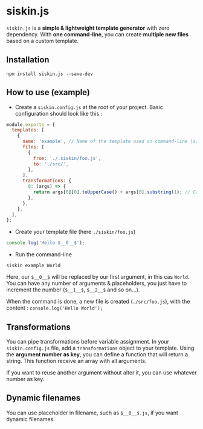 # siskin.js

`siskin.js` is a **simple & lightweight template generator** with zero dependency. With **one command-line**, you can create **multiple new files** based on a custom template.

## Installation

`npm install siskin.js --save-dev`

## How to use (example)

- Create a `siskin.config.js` at the root of your project. Basic configuration should look like this :

```javascript
module.exports = {
  templates: [
    {
      name: 'example', // Name of the template used on command-line (siskin example ...)
      files: [
        {
          from: './.siskin/foo.js',
          to: './src/',
        },
      ],
      transformations: {
        0: (args) => {
          return args[0][0].toUpperCase() + args[0].substring(1); // Capitalize first argument
        },
      },
    },
  ],
};
```

- Create your template file (here `./siskin/foo.js`)

```javascript
console.log('Hello $__0__$');
```

- Run the command-line

```node
siskin example World
```

Here, our `$__0__$` will be replaced by our first argument, in this cas `World`. You can have any number of arguments & placeholders, you just have to increment the number (`$__1__$`, `$__2__$` and so on...).

When the command is done, a new file is created (`./src/foo.js`), with the content :
`console.log('Hello World');`

## Transformations

You can pipe transformations before variable assignment. In your `siskin.config.js` file, add a `transformations` object to your template. Using the **argument number as key**, you can define a function that will return a string. This function receive an array with all arguments.

If you want to reuse another argument without alter it, you can use whatever number as key.

## Dynamic filenames

You can use placeholder in filename, such as `$__0__$.js`, if you want dynamic filenames.
